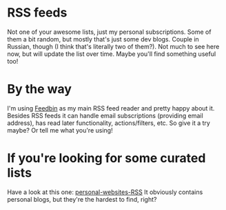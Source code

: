 # RSS feeds

Not one of your awesome lists, just my personal subscriptions.
Some of them a bit random, but mostly that's just some dev blogs. Couple in Russian, though (I think that's literally two of them?).
Not much to see here now, but will update the list over time. Maybe you'll find something useful too!

# By the way

I'm using [Feedbin](https://feedbin.com) as my main RSS feed reader and pretty happy about it.
Besides RSS feeds it can handle email subscriptions (providing email address), has read later functionality, actions/filters, etc.
So give it a try maybe? Or tell me what you're using!

# If you're looking for some curated lists

Have a look at this one: [personal-websites-RSS](https://github.com/matthiasott/personal-websites-RSS)
It obviously contains personal blogs, but they're the hardest to find, right?


